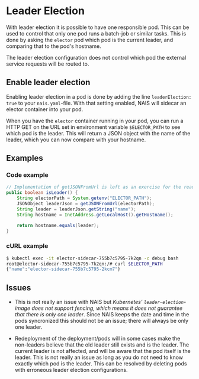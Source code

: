 # Leader Election

With leader election it is possible to have one responsible pod. This can be used to control that only one pod runs a batch-job or similar tasks. This is done by asking the `elector` pod which pod is the current leader, and comparing that to the pod's hostname.

The leader election configuration does not control which pod the external service requests will be routed to.

## Enable leader election

Enabling leader election in a pod is done by adding the line `leaderElection: true` to your `nais.yaml`-file. With that setting enabled, NAIS will sidecar an elector container into your pod.

When you have the `elector` container running in your pod, you can run a HTTP GET on the URL set in environment variable `$ELECTOR_PATH` to see which pod is the leader. This will return a JSON object with the name of the leader, which you can now compare with your hostname.

## Examples

### Code example

```java
// Implementation of getJSONFromUrl is left as an exercise for the reader
public boolean isLeader() {
    String electorPath = System.getenv("ELECTOR_PATH");
    JSONObject leaderJson = getJSONFromUrl(electorPath);
    String leader = leaderJson.getString("name");
    String hostname = InetAddress.getLocalHost().getHostname();

    return hostname.equals(leader);
}
```

### cURL example

```bash
$ kubectl exec -it elector-sidecar-755b7c5795-7k2qn -c debug bash
root@elector-sidecar-755b7c5795-7k2qn:/# curl $ELECTOR_PATH
{"name":"elector-sidecar-755b7c5795-2kcm7"}
```

## Issues

* This is not really an issue with NAIS but _Kubernetes' `leader-election`-image does not support fencing, which means it does not guarantee that there is only one leader_.
  Since NAIS keeps the date and time in the pods syncronized this should not be an issue; there will always be only one leader.

* Redeployment of the deployment/pods will in some cases make the non-leaders believe that the old leader still exists and is the leader.
  The current leader is not affected, and will be aware that the pod itself is the leader.
  This is not really an issue as long as you do not need to know exactly which pod is the leader.
  This can be resolved by deleting pods with erroneous leader election configurations.
